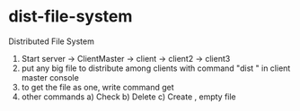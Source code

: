# dist-file-system

Distributed File System

1. Start server -> ClientMaster -> client -> client2 -> client3
2. put any big file to distribute among clients with command "dist <fileName>" in client master console
3. to get the file as one, write command get <fileName>
4. other commands
   a) Check <fileName>
   b) Delete <fileName>
   c) Create <fileName>, empty file
